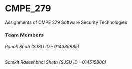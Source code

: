 # CMPE_279
Assignments of CMPE 279 Software Security Technologies

### Team Members
###### Ronak Shah (SJSU ID - 014336985)
###### Samkit Raseshbhai Sheth (SJSU ID - 014515800)

